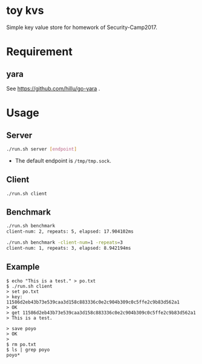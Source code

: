# toy kvs

Simple key value store for homework of Security-Camp2017.

# Requirement

## yara
See https://github.com/hillu/go-yara .

# Usage

## Server
```bash
./run.sh server [endpoint]
```
* The default endpoint is `/tmp/tmp.sock`.

## Client
```shell
./run.sh client
```

## Benchmark
```bash
./run.sh benchmark
client-num: 2, repeats: 5, elapsed: 17.904102ms

./run.sh benchmark -client-num=1 -repeats=3
client-num: 1, repeats: 3, elapsed: 8.942194ms
```

## Example

```shell
$ echo "This is a test." > po.txt
$ ./run.sh client
> set po.txt
> key: 11586d2eb43b73e539caa3d158c883336c0e2c904b309c0c5ffe2c9b83d562a1
> OK
> get 11586d2eb43b73e539caa3d158c883336c0e2c904b309c0c5ffe2c9b83d562a1
> This is a test.

> save poyo
> OK
>
$ rm po.txt
$ ls | grep poyo
poyo*
```
